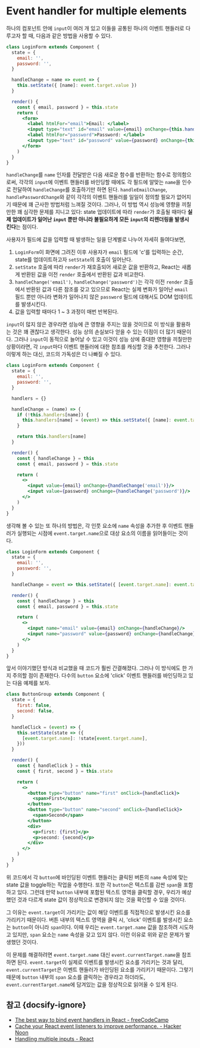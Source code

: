 # Event handler for multiple elements

하나의 컴포넌트 안에 `input`이 여러 개 있고 이들을 공통된 하나의 이벤트 핸들러로 다루고자 할 때, 다음과 같은 방법을 사용할 수 있다.

```jsx
class LoginForm extends Component {
  state = {
    email: '',
    password: '',
  }

  handleChange = name => event => {
    this.setState({ [name]: event.target.value })
  }

  render() {
    const { email, password } = this.state
    return (
      <form>
        <label htmlFor="email">Email: </label>
        <input type="text" id="email" value={email} onChange={this.handleChange('email')}/>
        <label htmlFor="password">Password: </label>
        <input type="text" id="password" value={password} onChange={this.handleChange('password')}/>
      </form>
    )
  }
}
```

`handleChange`를 `name` 인자를 전달받은 다음 새로운 함수를 반환하는 함수로 정의함으로써, 각각의 `input`에 이벤트 핸들러를 바인딩할 때에도 각 필드에 알맞는 `name`을 인수로 전달하여 `handleChange`를 호출하기만 하면 된다. `handleEmailChange`, `handlePasswordChange`와 같이 각각의 이벤트 핸들러를 일일이 정의할 필요가 없어지기 때문에 꽤 근사한 방법처럼 느껴질 것이다. 그러나, 이 방법 역시 성능에 영향을 끼칠만한 꽤 심각한 문제를 지니고 있다: state 업데이트에 따라 `render`가 호출될 때마다 **실제 업데이트가 일어난 `input` 뿐만 아니라 불필요하게 모든 `input`의 리렌더링을 발생시킨다**는 점이다.

사용자가 필드에 값을 입력할 때 발생하는 일을 단계별로 나누어 자세히 들여다보면,

1. `LoginForm`이 화면에 그려진 이후 사용자가 `email` 필드에 'c'를 입력하는 순간, state를 업데이트하고자 `setState`의 호출이 일어난다.
2. `setState` 호출에 따라 `render`가 재호출되어 새로운 값을 반환하고, React는 새롭게 반환된 값을 이전 `render` 호출에서 반환된 값과 비교한다.
3. `handleChange('email')`, `handleChange('password')`는 각각 이전 `render` 호출에서 반환된 값과 다른 참조를 갖고 있으므로 React는 실제 변화가 일어난 `email` 필드 뿐만 아니라 변화가 일어나지 않은 `password` 필드에 대해서도 DOM 업데이트를 발생시킨다.
4. 값을 입력할 때마다 1 ~ 3 과정이 매번 반복된다.

`input`이 많지 않은 경우라면 성능에 큰 영향을 주지는 않을 것이므로 이 방식을 활용하는 것은 꽤 괜찮다고 생각한다. 성능 상의 손실보다 얻을 수 있는 이점이 더 많기 때문이다. 그러나 `input`이 동적으로 늘어날 수 있고 이것이 성능 상에 중대한 영향을 끼칠만한 상황이라면, 각 `input`마다 이벤트 핸들러에 대한 참조를 캐싱할 것을 추천한다. 그러나 이렇게 하는 대신, 코드의 가독성은 더 나빠질 수 있다.

```jsx
class LoginForm extends Component {
  state = {
    email: '',
    password: '',
  }

  handlers = {}

  handleChange = (name) => {
    if (!this.handlers[name]) {
      this.handlers[name] = (event) => this.setState({ [name]: event.target.value })
    }

    return this.handlers[name]
  }

  render() {
    const { handleChange } = this
    const { email, password } = this.state

    return (
      <>
        <input value={email} onChange={handleChange('email')}/>
        <input value={password} onChange={handleChange('password')}/>
      </>
    )
  }
}
```

생각해 볼 수 있는 또 하나의 방법은, 각 인풋 요소에 `name` 속성을 추가한 후 이벤트 핸들러가 실행되는 시점에 `event.target.name`으로 대상 요소의 이름을 읽어들이는 것이다.

```jsx
class LoginForm extends Component {
  state = {
    email: '',
    password: '',
  }

  handleChange = event => this.setState({ [event.target.name]: event.target.value })

  render() {
    const { handleChange } = this
    const { email, password } = this.state

    return (
      <>
        <input name="email" value={email} onChange={handleChange}/>
        <input name="password" value={password} onChange={handleChange}/>
      </>
    )
  }
}
```

앞서 이야기했던 방식과 비교했을 때 코드가 훨씬 간결해졌다. 그러나 이 방식에도 한 가지 주의할 점이 존재한다. 다수의 `button` 요소에 'click' 이벤트 핸들러를 바인딩하고 있는 다음 예제를 보자.

```jsx
class ButtonGroup extends Component {
  state = {
    first: false,
    second: false,
  }

  handleClick = (event) => {
    this.setState(state => ({
      [event.target.name]: !state[event.target.name],
    }))
  }

  render() {
    const { handleClick } = this
    const { first, second } = this.state

    return (
      <>
        <button type="button" name="first" onClick={handleClick}>
          <span>First</span>
        </button>
        <button type="button" name="second" onClick={handleClick}>
          <span>Second</span>
        </button>
        <div>
          <p>first: {first}</p>
          <p>second: {second}</p>
        </div>
      </>
    )
  }
}
```

위 코드에서 각 `button`에 바인딩된 이벤트 핸들러는 클릭된 버튼의 `name` 속성에 맞는 state 값을 toggle하는 작업을 수행한다. 또한 각 `button`은 텍스트를 감싼 `span`을 포함하고 있다. 그런데 만약 `button` 내부에 포함된 텍스트 영역을 클릭할 경우, 우리가 예상했던 것과 다르게 state 값이 정상적으로 변경되지 않는 것을 확인할 수 있을 것이다.

그 이유는 `event.target`이 가리키는 값이 해당 이벤트를 직접적으로 발생시킨 요소를 가리키기 때문이다. 버튼 내부의 텍스트 영역을 클릭 시, 'click' 이벤트를 발생시킨 요소는 `button`이 아니라 `span`이다. 이때 우리는 `event.target.name` 값을 참조하려 시도하고 있지만, `span` 요소는 `name` 속성을 갖고 있지 않다. 이런 이유로 위와 같은 문제가 발생했던 것이다.

이 문제를 해결하려면 `event.target.name` 대신 `event.currentTarget.name`을 참조하면 된다. `event.target`이 실제로 이벤트를 발생시킨 요소를 가리키는 것과 달리, `event.currentTarget`은 이벤트 핸들러가 바인딩된 요소를 가리키기 때문이다. 그렇기 때문에 `button` 내부의 `span` 요소를 클릭하는 경우라고 하더라도, `event.currentTarget.name`에 담겨있는 값을 정상적으로 읽어올 수 있게 된다.

## 참고 {docsify-ignore}

* [The best way to bind event handlers in React - freeCodeCamp](https://medium.freecodecamp.org/the-best-way-to-bind-event-handlers-in-react-282db2cf1530)
* [Cache your React event listeners to improve performance. - Hacker Noon](https://hackernoon.com/cache-your-react-event-listeners-to-improve-performance-37bda57ac965)
* [Handling multiple inputs - React](https://reactjs.org/docs/forms.html#handling-multiple-inputs)
